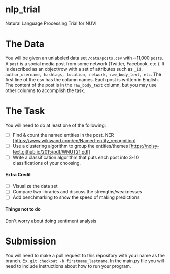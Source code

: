 # nlp_trial
Natural Language Processing Trial for NUVI

# The Data

You will be given an unlabeled data set `/data/posts.csv` with ~11,000 `posts`. A `post` is a social media post from some network (Twitter, Facebook, etc.). It is described as an object/row with a set of attributes such as `_id, author_username, hashtags, location, network, raw_body_text, etc`. The first line of the csv has the column names. Each post is written in English. The content of the post is in the `raw_body_text` column, but you may use other columns to accomplish the task. 

# The Task

You will need to do at least one of the following:

- [ ] Find & count the named entities in the post. NER [https://www.wikiwand.com/en/Named-entity_recognition]
- [ ] Use a clustering algorithm to group the entities/themes [https://noisy-text.github.io/2015/pdf/WNUT21.pdf]
- [ ] Write a classification algorithm that puts each post into 3-10 classifications of your choosing.

#### Extra Credit

- [ ] Visualize the data set
- [ ] Compare two libraries and discuss the strengths/weaknesses
- [ ] Add benchmarking to show the speed of making predictions

#### Things not to do

Don't worry about doing sentiment analysis

# Submission
You will need to make a pull request to this repository with your name as the branch. Ex. `git checkout -b firstname_lastname`.
In the main.py file you will need to include instructions about how to run your program.

